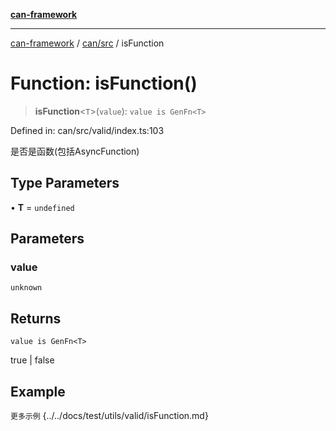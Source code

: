 [**can-framework**](../../../README.md)

***

[can-framework](../../../modules.md) / [can/src](../README.md) / isFunction

# Function: isFunction()

> **isFunction**\<`T`\>(`value`): `value is GenFn<T>`

Defined in: can/src/valid/index.ts:103

是否是函数(包括AsyncFunction)

## Type Parameters

• **T** = `undefined`

## Parameters

### value

`unknown`

## Returns

`value is GenFn<T>`

true | false

## Example

```更多示例```
{../../docs/test/utils/valid/isFunction.md}
